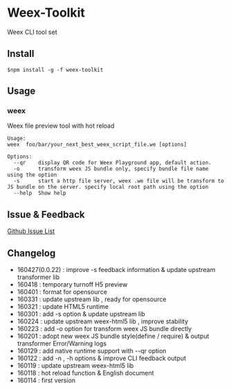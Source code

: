 Weex-Toolkit
============

Weex CLI tool set 

## Install
```
$npm install -g -f weex-toolkit
```

##  Usage

### weex
Weex file preview tool with hot reload 
```
Usage:
weex  foo/bar/your_next_best_weex_script_file.we [options]

Options:
  --qr    display QR code for Weex Playground app, default action.               
  -o      transform weex JS bundle only, specify bundle file name using the option
  -s      start a http file server, weex .we file will be transform to JS bundle on the server. specify local root path using the option
  --help  Show help                                                       
```


## Issue & Feedback

[Github Issue List](https://github.com/alibaba/weex_toolchain/issues)

## Changelog

* 160427(0.0.22) : improve -s feedback information & update upstream transformer lib
* 160418 : temporary turnoff H5 preview
* 160401 : format for opensource
* 160331 : update upstream lib , ready for opensource
* 160321 : update HTML5 runtime
* 160301 : add -s option  &  update upstream lib
* 160224 : update upstream weex-html5 lib , improve stability
* 160223 : add -o option for transform weex JS bundle directly
* 160201 : adopt new weex JS bundle style(define / require) & output transformer Error/Warning logs
* 160129 : add  native runtime  support  with --qr option
* 160122 : add -n , -h options &  improve CLI feedback output
* 160119 : update upstream weex-html5 lib
* 160118 : hot reload function & English document
* 160114 : first version 